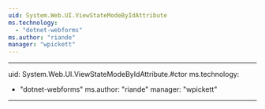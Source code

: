 ```yaml
---
uid: System.Web.UI.ViewStateModeByIdAttribute
ms.technology: 
  - "dotnet-webforms"
ms.author: "riande"
manager: "wpickett"
---
```


---
uid: System.Web.UI.ViewStateModeByIdAttribute.#ctor
ms.technology: 
  - "dotnet-webforms"
ms.author: "riande"
manager: "wpickett"
---
